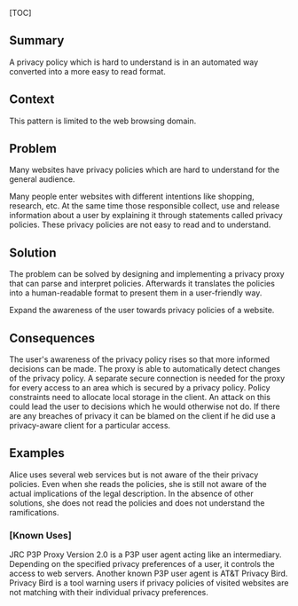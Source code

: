 [TOC]

<!--### [Also Known As]-->
<!-- All other names the pattern is known by.-->



## Summary
<!-- One short paragraph summarising the pattern.-->

A privacy policy which is hard to understand is in an automated way
converted into a more easy to read format.

## Context
<!-- The situations in which the pattern may apply.-->

This pattern is limited to the web browsing domain.

## Problem
<!-- The problem a pattern addresses, including a list of forces describing why a problem might be difficult to solve.-->

Many websites have privacy policies which are hard to understand for
the general audience.

Many people enter websites with different intentions like shopping,
research, etc. At the same time those responsible collect, use and
release information about a user by explaining it through statements
called privacy policies. These privacy policies are not easy to read
and to understand.

## Solution
<!-- A concise description of how the pattern addresses the problem.-->

The problem can be solved by designing and implementing a privacy
proxy that can parse and interpret policies. Afterwards it translates
the policies into a human-readable format to present them in a
user-friendly way.

<!--goals-->
Expand the awareness of the user towards privacy policies of a
website.

<!--### [Structure]-->
<!--A detailed specification of the structural aspects of the pattern. A class diagram if applicable.-->



<!--### [Implementation]-->
<!--Guidelines for implementing the pattern; code fragments; suggested PETS; policy fragments.-->



## Consequences
<!--The advantages (benefits) and disadvantages (liabilities) of applying the pattern.-->



<!--constraints and consequences-->
The user's awareness of the privacy policy rises so that more informed
decisions can be made. The proxy is able to automatically detect
changes of the privacy policy. A separate secure connection is needed
for the proxy for every access to an area which is secured by a
privacy policy. Policy constraints need to allocate local storage
in the client. An attack on this could lead the user to decisions
which he would otherwise not do. If there are any breaches of
privacy it can be blamed on the client if he did use a
privacy-aware client for a particular access.

<!--### [Constraints]-->
<!-- limitations as a consequence of applying the pattern.-->



## Examples
<!--Motivational example to see how the pattern is applied.-->

Alice uses several web services but is not aware of the their privacy
policies. Even when she reads the policies, she is still not aware of
the actual implications of the legal description. In the absence of
other solutions, she does not read the policies and does not
understand the ramifications.

### [Known Uses]
<!-- Pointers to various applications of the pattern.-->

JRC P3P Proxy Version 2.0 is a P3P user agent acting like an
intermediary. Depending on the specified privacy preferences of a
user, it controls the access to web servers. Another known P3P user
agent is AT&T Privacy Bird. Privacy Bird is a tool warning users if
privacy policies of visited websites are not matching with their
individual privacy preferences.

<!--## See Also-->
<!-- Any pointers to relevant information, not contained in the subfields below.-->



<!--### [Related Patterns]-->
<!-- Supporting and conflicting patterns-->



<!--### [Sources]-->
<!-- References to the original source of the pattern.-->



<!--## General Comments-->
<!-- Separate discussion on the pattern.-->



<!--## Tags-->
<!-- User definable descriptors for additional correlation.-->